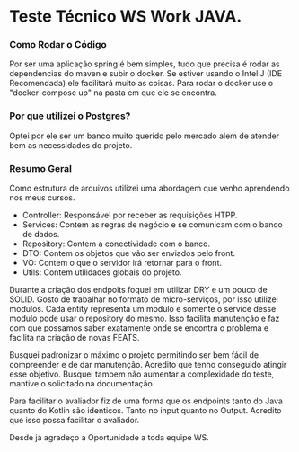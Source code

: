 # Teste Técnico WS Work JAVA.

### Como Rodar o Código

Por ser uma aplicação spring é bem simples, tudo que precisa é rodar as dependencias do maven e subir o docker.
Se estiver usando o InteliJ (IDE Recomendada) ele facilitará muito as coisas.
Para rodar o docker use o "docker-compose up" na pasta em que ele se encontra.


### Por que utilizei o Postgres?

Optei por ele ser um banco muito querido pelo mercado alem de atender bem as necessidades do projeto.


### Resumo Geral 

Como estrutura de arquivos utilizei uma abordagem que venho aprendendo nos meus cursos.
- Controller: Responsável por receber as requisições HTPP.
- Services: Contem as regras de negócio e se comunicam com o banco de dados.
- Repository: Contem a conectividade com o banco.
- DTO: Contem os objetos que vão ser enviados pelo front.
- VO: Contem o que o servidor irá retornar para o front.
- Utils: Contem utilidades globais do projeto.

Durante a criação dos endpoits foquei em utilizar DRY e um pouco de SOLID. Gosto de trabalhar no formato de micro-serviços, por isso utilizei modulos.
Cada entity representa um modulo e somente o service desse modulo pode usar o repository do mesmo. Isso facilita manutenção e faz com que possamos saber exatamente onde se encontra o problema e facilita na criação de novas FEATS.

Busquei padronizar o máximo o projeto permitindo ser bem fácil de compreender e de dar manutenção. Acredito que tenho conseguido atingir esse objetivo.
Busquei tambem não aumentar a complexidade do teste, mantive o solicitado na documentação.


Para facilitar o avaliador fiz de uma forma que os endpoints tanto do Java quanto do Kotlin são identicos. Tanto no input quanto no Output. Acredito que isso possa facilitar o avaliador.

Desde já agradeço a Oportunidade a toda equipe WS.

